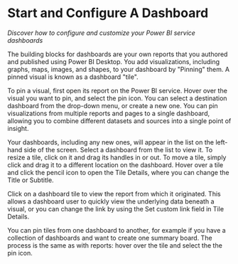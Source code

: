 <properties
   pageTitle="Start and Configure a Dashboard"
   description="Configure and customize your Power BI service dashboards."
   services="powerbi"
   documentationCenter=""
   authors="davidiseminger"
   manager="mblythe"
   editor=""
   tags=""
   featuredVideoId="f_TTxfRzokM"
   featuredVideoThumb=""
   courseDuration=""/>

<tags
   ms.service="powerbi"
   ms.devlang="NA"
   ms.topic="article"
   ms.tgt_pltfrm="NA"
   ms.workload="powerbi"
   ms.date="02/19/2016"
   ms.author="v-jescoo"/>

# Start and Configure A Dashboard

*Discover how to configure and customize your Power BI service dashboards*

The building blocks for dashboards are your own reports that you authored and published using Power BI Desktop. You add visualizations, including graphs, maps, images, and shapes, to your dashboard by "Pinning" them. A pinned visual is known as a dashboard "tile".

To pin a visual, first open its report on the Power BI service. Hover over the visual you want to pin, and select the pin icon. You can select a destination dashboard from the drop-down menu, or create a new one. You can pin visualizations from multiple reports and pages to a single dashboard, allowing you to combine different datasets and sources into a single point of insight.

Your dashboards, including any new ones, will appear in the list on the left-hand side of the screen. Select a dashboard from the list to view it. To resize a tile, click on it and drag its handles in or out. To move a tile, simply click and drag it to a different location on the dashboard. Hover over a tile and click the pencil icon to open the Tile Details, where you can change the Title or Subtitle.

Click on a dashboard tile to view the report from which it originated. This allows a dashboard user to quickly view the underlying data beneath a visual, or you can change the link by using the Set custom link field in Tile Details.

You can pin tiles from one dashboard to another, for example if you have a collection of dashboards and want to create one summary board. The process is the same as with reports: hover over the tile and select the the pin icon.
